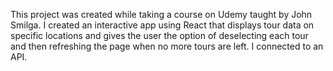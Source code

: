 This project was created while taking a course on Udemy taught by John Smilga. I created an interactive app using React that displays tour data on specific locations and gives the user the option of deselecting each tour and then refreshing the page when no more tours are left. I connected to an API.
